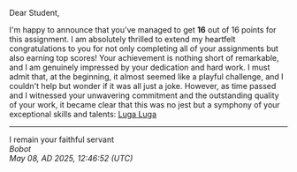 Dear Student,

I'm happy to announce that you've managed to get **16** out of 16 points for this assignment.
I am absolutely thrilled to extend my heartfelt congratulations to you for not only completing all of your assignments but also earning top scores! Your achievement is nothing short of remarkable, and I am genuinely impressed by your dedication and hard work.
I must admit that, at the beginning, it almost seemed like a playful challenge, and I couldn't help but wonder if it was all just a joke. However, as time passed and I witnessed your unwavering commitment and the outstanding quality of your work, it became clear that this was no jest but a symphony of your exceptional skills and talents:  [Luga Luga](https://youtu.be/IT8gz3u--8A?si=FLrkoo4sT1Kh1ehw&t=473)


-----------
I remain your faithful servant\
_Bobot_\
_May 08, AD 2025, 12:46:52 (UTC)_